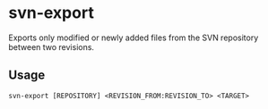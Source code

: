 svn-export
==========

Exports only modified or newly added files from the SVN repository between two revisions.

Usage
-----

    svn-export [REPOSITORY] <REVISION_FROM:REVISION_TO> <TARGET>
